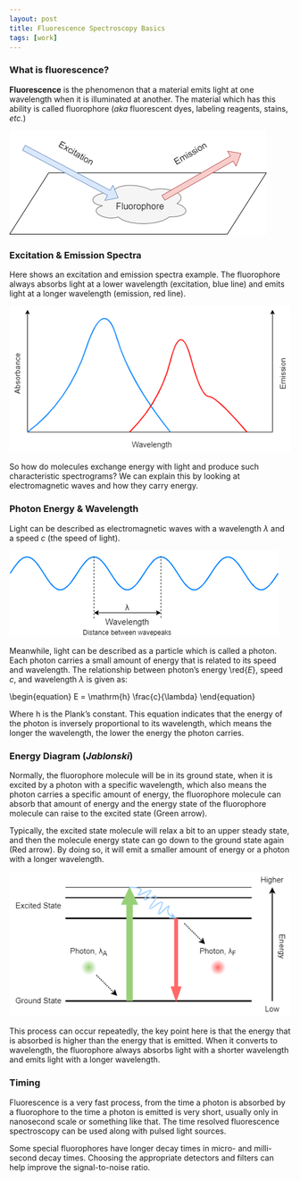 ```yaml
---
layout: post
title: Fluorescence Spectroscopy Basics
tags: [work]
---
```


<script src="https://cdn.mathjax.org/mathjax/latest/MathJax.js?config=TeX-AMS-MML_HTMLorMML" type="text/javascript"></script> <script type="text/x-mathjax-config"> MathJax.Hub.Config({ tex2jax: { skipTags: ['script', 'noscript', 'style', 'textarea', 'pre'], inlineMath: [['$','$']] } }); </script>

### What is fluorescence? ###

**Fluorescence** is the phenomenon that a material emits light at one wavelength when it is illuminated at another. 
The material which has this ability is called fluorophore (*aka* fluorescent dyes, labeling reagents, stains, *etc.*)

![Fluorescence-Illustration](../imgs/FluorescenceSpectroscopy/FluorescenceBasics/Fluorescence_Illustration.png)

### Excitation & Emission Spectra ###

Here shows an excitation and emission spectra example. The fluorophore always absorbs light at a lower wavelength 
(excitation, blue line) and emits light at a longer wavelength (emission, red line).

![Excitation-And-Emission-Spectra](../imgs/FluorescenceSpectroscopy/FluorescenceBasics/ExcitationAndEmissionSpectra.png)

So how do molecules exchange energy with light and produce such characteristic spectrograms? 
We can explain this by looking at electromagnetic waves and how they carry energy.

### Photon Energy & Wavelength ###

Light can be described as electromagnetic waves with a wavelength $\lambda$ and a speed $c$ (the speed of light).

![Photon](../imgs/FluorescenceSpectroscopy/FluorescenceBasics/photon1.png)

Meanwhile, light can be described as a particle which is called a photon. 
Each photon carries a small amount of energy that is related to its speed and wavelength. 
The relationship between photon’s energy \red{$E$}, speed $c$, and wavelength $\lambda$ is given as:

\begin{equation}
E = \mathrm{h} \frac{c}{\lambda}
\end{equation}

Where $\mathrm{h}$ is the Plank’s constant. This equation indicates that the energy of the photon is inversely proportional to its wavelength,
which means the longer the wavelength, the lower the energy the photon carries.

### Energy Diagram (*Jablonski*) ###

Normally, the fluorophore molecule will be in its ground state, when it is excited by a photon with a specific wavelength, 
which also means the photon carries a specific amount of energy, the fluorophore molecule can absorb that amount of energy and the energy 
state of the fluorophore molecule can raise to the excited state (Green arrow).

Typically, the excited state molecule will relax a bit to an upper steady state, and then the molecule energy state can go down to the ground state again 
(Red arrow). By doing so, it will emit a smaller amount of energy or a photon with a longer wavelength.

![Fluorescence Diagram](../imgs/FluorescenceSpectroscopy/FluorescenceBasics/diagram1.png)

This process can occur repeatedly, the key point here is that the energy that is absorbed is higher than the energy that is emitted. 
When it converts to wavelength, the fluorophore always absorbs light with a shorter wavelength and emits light with a longer wavelength. 

### Timing ###

Fluorescence is a very fast process, from the time a photon is absorbed by a fluorophore to the time a photon is emitted is very short, 
usually only in nanosecond scale or something like that. The time resolved fluorescence spectroscopy can be used along with pulsed light sources.

Some special fluorophores have longer decay times in micro- and milli-second decay times. Choosing the appropriate detectors and filters can help 
improve the signal-to-noise ratio.
